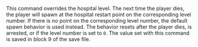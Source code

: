 This command overrides the hospital level. The next time the player dies, the player will spawn at the hospital restart point on the corresponding level number. If there is no point on the corresponding level number, the default spawn behavior is used instead. The behavior resets after the player dies, is arrested, or if the level number is set to `0`. The value set with this command is saved in block 9 of the save file.
